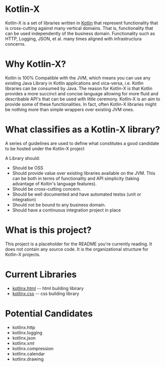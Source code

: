 Kotlin-X
========

Kotlin-X is a set of libraries written in [Kotlin](http://kotlinlang.org) that represent functionality that is cross-cutting against many vertical domains. That is, functionality that can be used independently of the business domain. Functionality such as HTTP, Logging, JSON, et al. many times aligned with infrastructura concerns. 

Why Kotlin-X?
=============

Kotlin is 100% Compatible with the JVM, which means you can use any existing Java Library in Kotlin applications and vica-versa, i.e. Kotlin libraries can be consumed by Java. The reason for Kotlin-X is that Kotlin provides a more succinct and concise language allowing for more fluid and describable API's that can be used with little ceremony. Kotlin-X is an aim to provide some of these functionalities. In fact, often Kotlin-X libraries might be nothing more than simple wrappers over existing JVM ones. 

What classifies as a Kotlin-X library?
======================================

A series of guidelines are used to define what constitutes a good candidate to be hosted under the Kotlin-X project

A Library should: 

* Should be OSS
* Should provide value over existing libraries available on the JVM. This can be both in terms of functionality and API simplicity (taking advantage of Koltin's language features).
* Should be cross-cutting concern.
* Should be well documented and have automated testss (unit or integration)
* Should not be bound to any business domain. 
* Should have a continuous integration project in place
 

What is this project?
=====================

This project is a placeholder for the README you're currently reading. It does not contain any source code. It is the organizational structure for Kotlin-X projects.

Current Libraries
=================

* [kotlinx.html](https://github.com/kotlinx/kotlinx.html) -- html building libirary
* [kotlinx.css](https://github.com/kotlinx/kotlinx.css) -- css building library

Potential Candidates
====================

* kotlinx.http
* kotlinx.logging
* kotlinx.json
* kotlinx.xml
* kotlinx.compression
* kotlinx.calendar
* kotlinx.drawing

